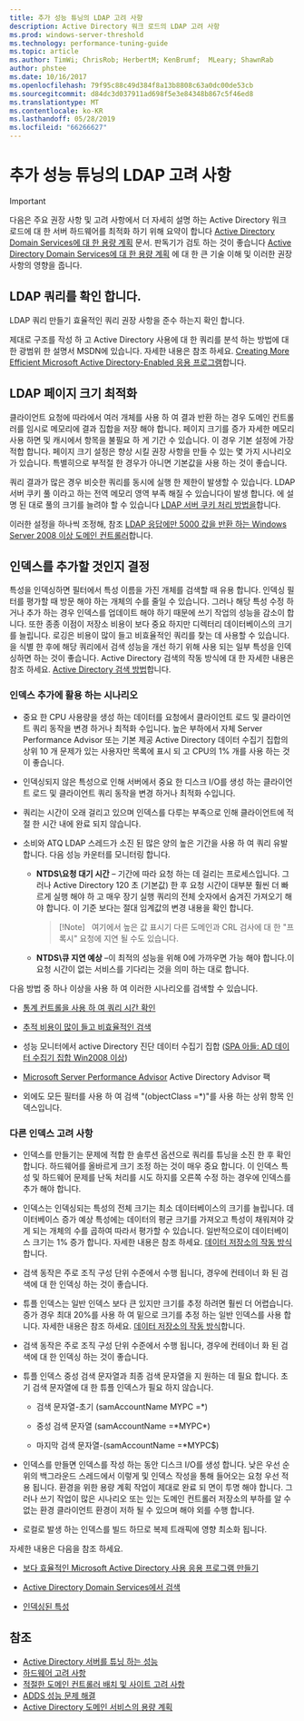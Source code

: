 ```yaml
---
title: 추가 성능 튜닝의 LDAP 고려 사항
description: Active Directory 워크 로드의 LDAP 고려 사항
ms.prod: windows-server-threshold
ms.technology: performance-tuning-guide
ms.topic: article
ms.author: TimWi; ChrisRob; HerbertM; KenBrumf;  MLeary; ShawnRab
author: phstee
ms.date: 10/16/2017
ms.openlocfilehash: 79f95c88c49d384f8a13b8808c63a0dc00de53cb
ms.sourcegitcommit: d84dc3d037911ad698f5e3e84348b867c5f46ed8
ms.translationtype: MT
ms.contentlocale: ko-KR
ms.lasthandoff: 05/28/2019
ms.locfileid: "66266627"
---
```

# <a name="ldap-considerations-in-adds-performance-tuning"></a>추가 성능 튜닝의 LDAP 고려 사항

>[!Important]
> 다음은 주요 권장 사항 및 고려 사항에서 더 자세히 설명 하는 Active Directory 워크 로드에 대 한 서버 하드웨어를 최적화 하기 위해 요약이 합니다 [Active Directory Domain Services에 대 한 용량 계획](https://go.microsoft.com/fwlink/?LinkId=324566) 문서. 판독기가 검토 하는 것이 좋습니다 [Active Directory Domain Services에 대 한 용량 계획](https://go.microsoft.com/fwlink/?LinkId=324566) 에 대 한 큰 기술 이해 및 이러한 권장 사항의 영향을 줍니다.

## <a name="verify-ldap-queries"></a>LDAP 쿼리를 확인 합니다.

LDAP 쿼리 만들기 효율적인 쿼리 권장 사항을 준수 하는지 확인 합니다.

제대로 구조를 작성 하 고 Active Directory 사용에 대 한 쿼리를 분석 하는 방법에 대 한 광범위 한 설명서 MSDN에 있습니다. 자세한 내용은 참조 하세요. [Creating More Efficient Microsoft Active Directory-Enabled 응용 프로그램](https://msdn.microsoft.com/library/ms808539.aspx)합니다.

## <a name="optimize-ldap-page-sizes"></a>LDAP 페이지 크기 최적화

클라이언트 요청에 따라에서 여러 개체를 사용 하 여 결과 반환 하는 경우 도메인 컨트롤러를 임시로 메모리에 결과 집합을 저장 해야 합니다. 페이지 크기를 증가 자세한 메모리 사용 하면 및 캐시에서 항목을 불필요 하 게 기간 수 있습니다. 이 경우 기본 설정에 가장 적합 합니다. 페이지 크기 설정은 향상 시킬 권장 사항을 만들 수 있는 몇 가지 시나리오가 있습니다. 특별히으로 부적절 한 경우가 아니면 기본값을 사용 하는 것이 좋습니다.

쿼리 결과가 많은 경우 비슷한 쿼리를 동시에 실행 한 제한이 발생할 수 있습니다.  LDAP 서버 쿠키 풀 이라고 하는 전역 메모리 영역 부족 해질 수 있습니다이 발생 합니다.  에 설명 된 대로 풀의 크기를 늘려야 할 수 있습니다 [LDAP 서버 쿠키 처리 방법을](https://technet.microsoft.com/windows-server-docs/identity/ad-ds/manage/how-ldap-server-cookies-are-handled)합니다.

이러한 설정을 하나씩 조정해, 참조 [LDAP 응답에만 5000 값을 반환 하는 Windows Server 2008 이상 도메인 컨트롤러](https://support.microsoft.com/kb/2009267)합니다.

## <a name="determine-whether-to-add-indices"></a>인덱스를 추가할 것인지 결정

특성을 인덱싱하면 필터에서 특성 이름을 가진 개체를 검색할 때 유용 합니다. 인덱싱 필터를 평가할 때 방문 해야 하는 개체의 수를 줄일 수 있습니다. 그러나 해당 특성 수정 하거나 추가 하는 경우 인덱스를 업데이트 해야 하기 때문에 쓰기 작업의 성능을 감소이 합니다. 또한 종종 이점이 저장소 비용이 보다 중요 하지만 디렉터리 데이터베이스의 크기를 늘립니다. 로깅은 비용이 많이 들고 비효율적인 쿼리를 찾는 데 사용할 수 있습니다. 을 식별 한 후에 해당 쿼리에서 검색 성능을 개선 하기 위해 사용 되는 일부 특성을 인덱싱하면 하는 것이 좋습니다. Active Directory 검색의 작동 방식에 대 한 자세한 내용은 참조 하세요. [Active Directory 검색 방법](https://technet.microsoft.com/library/cc755809.aspx)합니다.

### <a name="scenarios-that-benefit-in-adding-indices"></a>인덱스 추가에 활용 하는 시나리오

-   중요 한 CPU 사용량을 생성 하는 데이터를 요청에서 클라이언트 로드 및 클라이언트 쿼리 동작을 변경 하거나 최적화 수입니다. 높은 부하에서 자체 Server Performance Advisor 또는 기본 제공 Active Directory 데이터 수집기 집합의 상위 10 개 문제가 있는 사용자만 목록에 표시 되 고 CPU의 1% 개를 사용 하는 것이 좋습니다.

-   인덱싱되지 않은 특성으로 인해 서버에서 중요 한 디스크 I/O를 생성 하는 클라이언트 로드 및 클라이언트 쿼리 동작을 변경 하거나 최적화 수입니다.

-   쿼리는 시간이 오래 걸리고 있으며 인덱스를 다루는 부족으로 인해 클라이언트에 적절 한 시간 내에 완료 되지 않습니다.

-   소비와 ATQ LDAP 스레드가 소진 된 많은 양의 높은 기간을 사용 하 여 쿼리 유발 합니다. 다음 성능 카운터를 모니터링 합니다.

    -   **NTDS\\요청 대기 시간** – 기간에 따라 요청 하는 데 걸리는 프로세스입니다. 그러나 Active Directory 120 초 (기본값) 한 후 요청 시간이 대부분 훨씬 더 빠르게 실행 해야 하 고 매우 장기 실행 쿼리의 전체 숫자에서 숨겨진 가져오기 해야 합니다. 이 기준 보다는 절대 임계값의 변경 내용을 확인 합니다.

        > [!Note]   여기에서 높은 값 표시기 다른 도메인과 CRL 검사에 대 한 "프록시" 요청에 지연 될 수도 있습니다.


    -   **NTDS\\큐 지연 예상** –이 최적의 성능을 위해 0에 가까우면 가능 해야 합니다.이 요청 시간이 없는 서비스를 기다리는 것을 의미 하는 대로 합니다.

다음 방법 중 하나 이상을 사용 하 여 이러한 시나리오를 검색할 수 있습니다.

-   [통계 컨트롤을 사용 하 여 쿼리 시간 확인](https://msdn.microsoft.com/library/ms808539.aspx)

-   [추적 비용이 많이 들고 비효율적인 검색](https://msdn.microsoft.com/library/ms808539.aspx)

-   성능 모니터에서 active Directory 진단 데이터 수집기 집합 ([SPA 아들: AD 데이터 수집기 집합 Win2008 이상](http://blogs.technet.com/b/askds/archive/2010/06/08/son-of-spa-ad-data-collector-sets-in-win2008-and-beyond.aspx))

-   [Microsoft Server Performance Advisor](../../../server-performance-advisor/microsoft-server-performance-advisor.md) Active Directory Advisor 팩

-   외에도 모든 필터를 사용 하 여 검색 "(objectClass =\*)"를 사용 하는 상위 항목 인덱스입니다.

### <a name="other-index-considerations"></a>다른 인덱스 고려 사항

-   인덱스를 만들기는 문제에 적합 한 솔루션 옵션으로 쿼리를 튜닝을 소진 한 후 확인 합니다. 하드웨어를 올바르게 크기 조정 하는 것이 매우 중요 합니다. 이 인덱스 특성 및 하드웨어 문제를 난독 처리를 시도 하지를 오른쪽 수정 하는 경우에 인덱스를 추가 해야 합니다.

-   인덱스는 인덱싱되는 특성의 전체 크기는 최소 데이터베이스의 크기를 늘립니다. 데이터베이스 증가 예상 특성에는 데이터의 평균 크기를 가져오고 특성이 채워져야 갖게 되는 개체의 수를 곱하여 따라서 평가할 수 있습니다. 일반적으로이 데이터베이스 크기는 1% 증가 합니다. 자세한 내용은 참조 하세요. [데이터 저장소의 작동 방식](https://technet.microsoft.com/library/cc772829.aspx)합니다.

-   검색 동작은 주로 조직 구성 단위 수준에서 수행 됩니다, 경우에 컨테이너 화 된 검색에 대 한 인덱싱 하는 것이 좋습니다.

-   튜플 인덱스는 일반 인덱스 보다 큰 있지만 크기를 추정 하려면 훨씬 더 어렵습니다. 증가 경우 최대 20%를 사용 하 여 밑으로 크기를 추정 하는 일반 인덱스를 사용 합니다. 자세한 내용은 참조 하세요. [데이터 저장소의 작동 방식](https://technet.microsoft.com/library/cc772829.aspx)합니다.

-   검색 동작은 주로 조직 구성 단위 수준에서 수행 됩니다, 경우에 컨테이너 화 된 검색에 대 한 인덱싱 하는 것이 좋습니다.

-   튜플 인덱스 중성 검색 문자열과 최종 검색 문자열을 지 원하는 데 필요 합니다. 초기 검색 문자열에 대 한 튜플 인덱스가 필요 하지 않습니다.

    -   검색 문자열-초기 (samAccountName MYPC =\*)

    -   중성 검색 문자열 (samAccountName =\*MYPC\*)

    -   마지막 검색 문자열-(samAccountName =\*MYPC$)

-   인덱스를 만들면 인덱스를 작성 하는 동안 디스크 I/O를 생성 합니다. 낮은 우선 순위의 백그라운드 스레드에서 이렇게 및 인덱스 작성을 통해 들어오는 요청 우선 적용 됩니다. 환경을 위한 용량 계획 작업이 제대로 완료 되 면이 투명 해야 합니다. 그러나 쓰기 작업이 많은 시나리오 또는 있는 도메인 컨트롤러 저장소의 부하를 알 수 없는 환경 클라이언트 환경이 저하 될 수 있으며 해야 외를 수행 합니다.

-   로컬로 발생 하는 인덱스를 빌드 하므로 복제 트래픽에 영향 최소화 됩니다.

자세한 내용은 다음을 참조 하세요.

-   [보다 효율적인 Microsoft Active Directory 사용 응용 프로그램 만들기](https://msdn.microsoft.com/library/ms808539.aspx)

-   [Active Directory Domain Services에서 검색](https://msdn.microsoft.com/library/aa746427.aspx)

-   [인덱싱된 특성](https://msdn.microsoft.com/library/windows/desktop/ms677112.aspx)


## <a name="see-also"></a>참조
- [Active Directory 서버를 튜닝 하는 성능](index.md)
- [하드웨어 고려 사항](hardware-considerations.md)
- [적절한 도메인 컨트롤러 배치 및 사이트 고려 사항](site-definition-considerations.md)
- [ADDS 성능 문제 해결](troubleshoot.md) 
- [Active Directory 도메인 서비스의 용량 계획](https://go.microsoft.com/fwlink/?LinkId=324566)